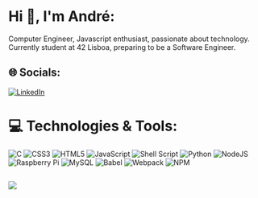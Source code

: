 # Hi 👋, I'm André:
Computer Engineer, Javascript enthusiast, passionate about technology. Currently student at 42 Lisboa, preparing to be a Software Engineer.


## 🌐 Socials:
[![LinkedIn](https://img.shields.io/badge/LinkedIn-%230077B5.svg?logo=linkedin&logoColor=white)](https://linkedin.com/in/https://linkedin.com/in/andreeuflauzino) 

# 💻 Technologies & Tools:
![C](https://img.shields.io/badge/c-%2300599C.svg?style=plastic&logo=c&logoColor=white) ![CSS3](https://img.shields.io/badge/css3-%231572B6.svg?style=plastic&logo=css3&logoColor=white) ![HTML5](https://img.shields.io/badge/html5-%23E34F26.svg?style=plastic&logo=html5&logoColor=white) ![JavaScript](https://img.shields.io/badge/javascript-%23323330.svg?style=plastic&logo=javascript&logoColor=%23F7DF1E) ![Shell Script](https://img.shields.io/badge/shell_script-%23121011.svg?style=plastic&logo=gnu-bash&logoColor=white) ![Python](https://img.shields.io/badge/python-3670A0?style=plastic&logo=python&logoColor=ffdd54) ![NodeJS](https://img.shields.io/badge/node.js-6DA55F?style=plastic&logo=node.js&logoColor=white) ![Raspberry Pi](https://img.shields.io/badge/-RaspberryPi-C51A4A?style=plastic&logo=Raspberry-Pi) ![MySQL](https://img.shields.io/badge/mysql-%2300000f.svg?style=plastic&logo=mysql&logoColor=white) ![Babel](https://img.shields.io/badge/Babel-F9DC3e?style=plastic&logo=babel&logoColor=black) ![Webpack](https://img.shields.io/badge/webpack-%238DD6F9.svg?style=plastic&logo=webpack&logoColor=black) ![NPM](https://img.shields.io/badge/NPM-%23CB3837.svg?style=plastic&logo=npm&logoColor=white)

##
<a href="https://visitcount.itsvg.in">
  <img src="https://visitcount.itsvg.in/api?id=euflauzinoandre&label=Profile%20Views&color=12&icon=2&pretty=false" />
</a>

<!-- Proudly created with GPRM ( https://gprm.itsvg.in ) -->
